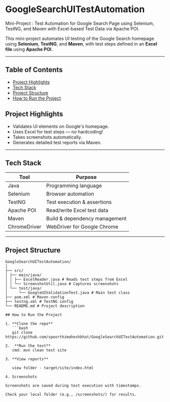 # GoogleSearchUITestAutomation
Mini-Project : Test Automation for Google Search Page using Selenium, TestNG, and Maven with Excel-based Test Data via Apache POI.


This mini-project automates UI testing of the Google Search homepage using **Selenium**, **TestNG**, and **Maven**, with test steps defined in an **Excel file** using **Apache POI**.

---
## Table of Contents
- [Project Highlights](#project-highlights)
- [Tech Stack](#tech-stack)
- [Project Structure](#project-structure)
- [How to Run the Project](#how-to-run-the-project)

##  Project Highlights

- Validates UI elements on Google's homepage.
- Uses Excel for test steps — no hardcoding!
- Takes screenshots automatically.
- Generates detailed test reports via Maven.

---

## Tech Stack

| Tool         | Purpose                      |
|--------------|-------------------------------|
| Java         | Programming language          |
| Selenium     | Browser automation            |
| TestNG       | Test execution & assertions   |
| Apache POI   | Read/write Excel test data    |
| Maven        | Build & dependency management |
| ChromeDriver | WebDriver for Google Chrome   |

---

## Project Structure

```plaintext
GoogleSearchUITestAutomation/
│
├── src/
│ ├── main/java/
│ │ ├── ExcelReader.java # Reads test steps from Excel
│ │ └── ScreenshotUtil.java # Captures screenshots
│ └── test/java/
│     └── GoogleUIValidationTest.java # Main test class
├── pom.xml # Maven config
├── testng.xml # TestNG config
└── README.md # Project description

## How to Run the Project

1. **Clone the repo**
   ```bash
   git clone https://github.com/spoorthimaheshbhat/GoogleSearchUITestAutomation.git

2.  **Run the test**
   cmd: mvn clean test site

3. **View reports**

   view folder - target/site/index.html

4. Screenshots

Screenshots are saved during test execution with timestamps.

Check your local folder (e.g., /screenshots/) for results.


